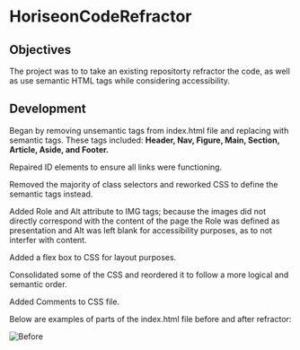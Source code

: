 # HoriseonCodeRefractor



## Objectives

The project was to to take an existing repositorty refractor the code, as well as use semantic HTML tags while considering accessibility. 



## Development

Began by removing unsemantic tags from index.html file and replacing with semantic tags.
These tags included: **Header, Nav, Figure, Main, Section, Article, Aside, and Footer.**

Repaired ID elements to ensure all links were functioning.

Removed the majority of class selectors and reworked CSS to define the semantic tags instead.

Added Role and Alt attribute to IMG tags; because the images did not directly correspond with the content of the page the Role was defined as presentation and Alt was left blank for accessibility purposes, as to not interfer with content.

Added a flex box to CSS for layout purposes.

Consolidated some of the CSS and reordered it to follow a more logical and semantic order.

Added Comments to CSS file.

Below are examples of parts of the index.html file before and after refractor:

![Before](*/assets/images/indexBefore.png)